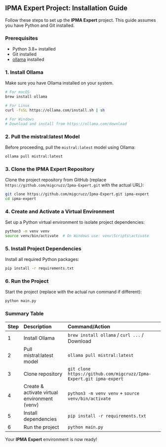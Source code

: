 ## IPMA Expert Project: Installation Guide

Follow these steps to set up the **IPMA Expert** project. This guide assumes you have Python and Git installed.

### **Prerequisites**

- Python 3.8+ installed
- Git installed
- [ollama](https://ollama.com/) installed


### **1. Install Ollama**

Make sure you have Ollama installed on your system.

```sh
# For macOS
brew install ollama

# For Linux
curl -fsSL https://ollama.com/install.sh | sh

# For Windows
# Download and install from https://ollama.com/download
```


### **2. Pull the mistral:latest Model**

Before proceeding, pull the `mistral:latest` model using Ollama:

```sh
ollama pull mistral:latest
```


### **3. Clone the IPMA Expert Repository**

Clone the project repository from GitHub (replace `https://github.com/migcruzz/Ipma-Expert.git` with the actual URL):

```sh
git clone https://github.com/migcruzz/Ipma-Expert.git ipma-expert
cd ipma-expert
```


### **4. Create and Activate a Virtual Environment**

Set up a Python virtual environment to isolate project dependencies:

```sh
python3 -m venv venv
source venv/bin/activate  # On Windows use: venv\Scripts\activate
```


### **5. Install Project Dependencies**

Install all required Python packages:

```sh
pip install -r requirements.txt
```


### **6. Run the Project**

Start the project (replace with the actual run command if different):

```sh
python main.py
```


### **Summary Table**

| Step | Description | Command/Action |
| :-- | :-- | :-- |
| 1 | Install Ollama | `brew install ollama` / `curl ...` / Download |
| 2 | Pull mistral:latest model | `ollama pull mistral:latest` |
| 3 | Clone repository | `git clone https://github.com/migcruzz/Ipma-Expert.git ipma-expert` |
| 4 | Create \& activate virtual environment (venv) | `python3 -m venv venv` + `source venv/bin/activate` |
| 5 | Install dependencies | `pip install -r requirements.txt` |
| 6 | Run the project | `python main.py` |

Your **IPMA Expert** environment is now ready!


